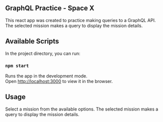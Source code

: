 ## GraphQL Practice - Space X

This react app was created to practice making queries to a GraphQL API. The selected mission makes a query to display the mission details.

## Available Scripts

In the project directory, you can run:

### `npm start`

Runs the app in the development mode.\
Open [http://localhost:3000](http://localhost:3000) to view it in the browser.

## Usage

Select a mission from the available options. The selected mission makes a query to display the mission details.
